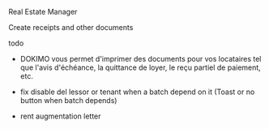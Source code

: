 Real Estate Manager

Create receipts and other documents

todo

- DOKIMO vous permet d'imprimer des documents pour vos locataires tel que l'avis d'échéance, la quittance de loyer, le reçu partiel de paiement, etc.
- fix disable del lessor or tenant when a batch depend on it (Toast or no button when batch depends)

- rent augmentation letter
